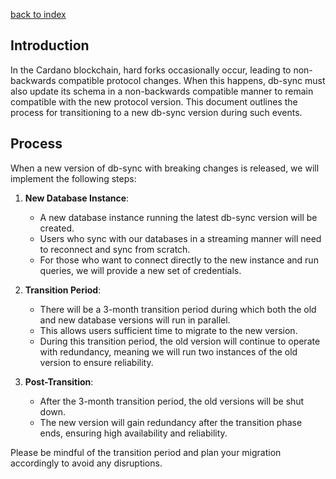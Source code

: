 [back to index](README.md)

## Introduction

In the Cardano blockchain, hard forks occasionally occur, leading to non-backwards compatible protocol changes. When this happens, db-sync must also update its schema in a non-backwards compatible manner to remain compatible with the new protocol version. This document outlines the process for transitioning to a new db-sync version during such events.

## Process

When a new version of db-sync with breaking changes is released, we will implement the following steps:

1. **New Database Instance**:
   - A new database instance running the latest db-sync version will be created.
   - Users who sync with our databases in a streaming manner will need to reconnect and sync from scratch.
   - For those who want to connect directly to the new instance and run queries, we will provide a new set of credentials.

2. **Transition Period**:
   - There will be a 3-month transition period during which both the old and new database versions will run in parallel.
   - This allows users sufficient time to migrate to the new version.
   - During this transition period, the old version will continue to operate with redundancy, meaning we will run two instances of the old version to ensure reliability.

3. **Post-Transition**:
   - After the 3-month transition period, the old versions will be shut down.
   - The new version will gain redundancy after the transition phase ends, ensuring high availability and reliability.

Please be mindful of the transition period and plan your migration accordingly to avoid any disruptions.
